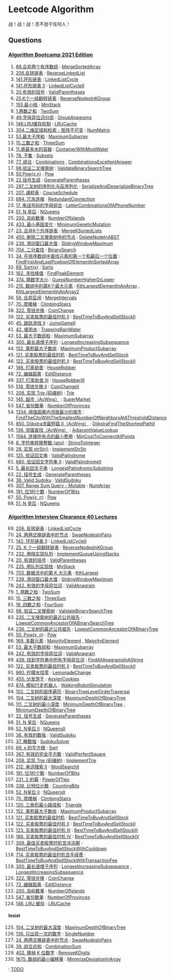 # Leetcode Algorithm

战！战！战！吾不逊于任何人！

## Questions

### [Algorithm Bootcamp 2021 Edition](https://u.geekbang.org/subject/algorithm3rd)

1. [88.合并两个有序数组](https://leetcode.com/problems/merge-sorted-array/) : [MergeSortedArray](./src/main/java/com/inbetter/homework/leetcode/MergeSortedArray.java)
2. [206.反转链表](https://leetcode.com/problems/reverse-linked-list/) : [ReverseLinkedList](./src/main/java/com/inbetter/homework/leetcode/ReverseLinkedList.java)
3. [141.环形链表](https://leetcode.com/problems/linked-list-cycle/) : [LinkedListCycle](./src/main/java/com/inbetter/homework/leetcode/LinkedListCycle.java)
4. [141.环形链表 II](https://leetcode.com/problems/linked-list-cycle-ii/) : [LinkedListCycleII](./src/main/java/com/inbetter/homework/leetcode/LinkedListCycleII.java)
5. [20.有效的括号](https://leetcode.com/problems/valid-parentheses/) : [ValidParentheses](./src/main/java/com/inbetter/homework/leetcode/ValidParentheses.java)
6. [25.K个一组翻转链表](https://leetcode.com/problems/reverse-nodes-in-k-group/) : [ReverseNodesInKGroup](./src/main/java/com/inbetter/homework/leetcode/ReverseNodesInKGroup.java)
7. [155.最小栈](https://leetcode.com/problems/min-stack/) : [MinStack](./src/main/java/com/inbetter/homework/leetcode/MinStack.java)
8. [1.两数之和](https://leetcode.com/problems/two-sum/) : [TwoSum](./src/main/java/com/inbetter/homework/leetcode/TwoSum.java)
9. [49.字母异位词分组](https://leetcode.com/problems/group-anagrams/) : [GroupAnagrams](./src/main/java/com/inbetter/homework/leetcode/GroupAnagrams.java)
10. [146.LRU缓存机制](https://leetcode.com/problems/lru-cache/) : [LRUCache](./src/main/java/com/inbetter/homework/leetcode/LRUCache.java)
11. [304.二维区域和检索 - 矩阵不可变](https://leetcode.com/problems/range-sum-query-2d-immutable/) : [NumMatrix](./src/main/java/com/inbetter/homework/leetcode/NumMatrix.java)
12. [53.最大子序和](https://leetcode.com/problems/maximum-subarray/) : [MaximumSubarray](./src/main/java/com/inbetter/homework/leetcode/MaximumSubarray.java)
13. [15.三数之和](https://leetcode.com/problems/3sum/) : [ThreeSum](./src/main/java/com/inbetter/homework/leetcode/ThreeSum.java)
14. [11.盛最多水的容器](https://leetcode.com/problems/container-with-most-water/) : [ContainerWithMostWater](./src/main/java/com/inbetter/homework/leetcode/ContainerWithMostWater.java)
15. [78. 子集](https://leetcode.com/problems/subsets/) : [Subsets](./src/main/java/com/inbetter/homework/leetcode/Subsets.java)
16. [77. 组合](https://leetcode.com/problems/combinations/) : [Combinations](./src/main/java/com/inbetter/homework/leetcode/Combinations.java) , [CombinationsExcellentAnswer](./src/main/java/com/inbetter/homework/leetcode/CombinationsExcellentAnswer.java)
17. [98.验证二叉搜索树](https://leetcode.com/problems/validate-binary-search-tree/) : [ValidateBinarySearchTree](./src/main/java/com/inbetter/homework/leetcode/ValidateBinarySearchTree.java)
18. [50.Pow(x,n)](https://leetcode.com/problems/powx-n/) : [Pow](./src/main/java/com/inbetter/homework/leetcode/Pow.java)
19. [22.括号生成](https://leetcode.com/problems/generate-parentheses/) : [GenerateParentheses](./src/main/java/com/inbetter/homework/leetcode/GenerateParentheses.java)
20. [297.二叉树的序列化与反序列化](https://leetcode.com/problems/serialize-and-deserialize-binary-tree/) : [SerializeAndDeserializeBinaryTree](./src/main/java/com/inbetter/homework/leetcode/SerializeAndDeserializeBinaryTree.java)
21. [207. 课程表](https://leetcode.com/problems/course-schedule/) : [CourseSchedule](./src/main/java/com/inbetter/homework/leetcode/CourseSchedule.java)
22. [684. 冗余连接](https://leetcode.com/problems/redundant-connection/) : [RedundantConnection](./src/main/java/com/inbetter/homework/leetcode/RedundantConnection.java)
23. [17. 电话号码的字母组合](https://leetcode.com/problems/letter-combinations-of-a-phone-number/) : [LetterCombinationsOfAPhoneNumber](./src/main/java/com/inbetter/homework/leetcode/LetterCombinationsOfAPhoneNumber.java)
24. [51. N 皇后](https://leetcode.com/problems/n-queens/) : [NQueens](./src/main/java/com/inbetter/homework/leetcode/NQueens.java)
25. [200. 岛屿数量](https://leetcode.com/problems/number-of-islands/) : [NumberOfIslands](./src/main/java/com/inbetter/homework/leetcode/NumberOfIslands.java)
26. [433. 最小基因变化](https://leetcode.com/problems/minimum-genetic-mutation/) : [MinimumGeneticMutation](./src/main/java/com/inbetter/homework/leetcode/MinimumGeneticMutation.java)
27. [23. 合并K个升序链表](https://leetcode.com/problems/merge-k-sorted-lists/) : [MergeKSortedLists](./src/main/java/com/inbetter/homework/leetcode/MergeKSortedLists.java)
28. [450. 删除二叉搜索树中的节点](https://leetcode.com/problems/delete-node-in-a-bst/) : [DeleteNodeInABST](./src/main/java/com/inbetter/homework/leetcode/DeleteNodeInABST.java)
29. [239. 滑动窗口最大值](https://leetcode.com/problems/sliding-window-maximum/) : [SlidingWindowMaximum](./src/main/java/com/inbetter/homework/leetcode/SlidingWindowMaximum.java)
30. [704. 二分查找](https://leetcode.com/problems/binary-search/) : [BinarySearch](./src/main/java/com/inbetter/homework/leetcode/BinarySearch.java)
31. [34. 在排序数组中查找元素的第一个和最后一个位置](https://leetcode.com/problems/find-first-and-last-position-of-element-in-sorted-array/) : [FindFirstAndLastPositionOfElementInSortedArray](./src/main/java/com/inbetter/homework/leetcode/FindFirstAndLastPositionOfElementInSortedArray.java)
32. [69. Sqrt(x)](https://leetcode.com/problems/sqrtx/) : [Sqrtx](./src/main/java/com/inbetter/homework/leetcode/Sqrtx.java)
33. [162. 寻找峰值](https://leetcode.com/problems/find-peak-element/) : [FindPeakElement](./src/main/java/com/inbetter/homework/leetcode/FindPeakElement.java)
34. [374. 猜数字大小](https://leetcode.com/problems/guess-number-higher-or-lower/) : [GuessNumberHigherOrLower](./src/main/java/com/inbetter/homework/leetcode/GuessNumberHigherOrLower.java)
35. [215. 数组中的第K个最大元素](https://leetcode.com/problems/kth-largest-element-in-an-array/) : [KthLargestElementInAnArray](./src/main/java/com/inbetter/homework/leetcode/KthLargestElementInAnArray.java) , [KthLargestElementInAnArray2](./src/main/java/com/inbetter/homework/leetcode/KthLargestElementInAnArray2.java)
36. [56. 合并区间](https://leetcode.com/problems/merge-intervals/) : [MergeIntervals](./src/main/java/com/inbetter/homework/leetcode/MergeIntervals.java)
37. [70. 爬楼梯](https://leetcode.com/problems/climbing-stairs/) : [ClimbingStairs](./src/main/java/com/inbetter/homework/leetcode/ClimbingStairs.java)
38. [322. 零钱兑换](https://leetcode.com/problems/coin-change/) : [CoinChange](./src/main/java/com/inbetter/homework/leetcode/CoinChange.java)
39. [122. 买卖股票的最佳时机 II](https://leetcode.com/problems/best-time-to-buy-and-sell-stock-ii/) : [BestTimeToBuyAndSellStockII](./src/main/java/com/inbetter/homework/leetcode/BestTimeToBuyAndSellStockII.java)
40. [45. 跳跃游戏 II](https://leetcode.com/problems/jump-game-ii/) : [JumpGameII](./src/main/java/com/inbetter/homework/leetcode/JumpGameII.java)
41. [42. 接雨水](https://leetcode.com/problems/trapping-rain-water/) : [TrappingRainWater](./src/main/java/com/inbetter/homework/leetcode/TrappingRainWater.java)
42. [53. 最大子数组和](https://leetcode.com/problems/maximum-subarray/) : [MaximumSubarray](./src/main/java/com/inbetter/homework/leetcode/MaximumSubarray2.java)
43. [300. 最长递增子序列](https://leetcode.com/problems/longest-increasing-subsequence/) : [LongestIncreasingSubsequence](./src/main/java/com/inbetter/homework/leetcode/LongestIncreasingSubsequence.java)
44. [152. 乘积最大子数组](https://leetcode.com/problems/maximum-product-subarray/) : [MaximumProductSubarray](./src/main/java/com/inbetter/homework/leetcode/MaximumProductSubarray.java)
45. [121. 买卖股票的最佳时机](https://leetcode.com/problems/best-time-to-buy-and-sell-stock/) : [BestTimeToBuyAndSellStock](./src/main/java/com/inbetter/homework/leetcode/BestTimeToBuyAndSellStock.java)
46. [122. 买卖股票的最佳时机 II](https://leetcode.com/problems/best-time-to-buy-and-sell-stock-ii/) : [BestTimeToBuyAndSellStockII](./src/main/java/com/inbetter/homework/leetcode/BestTimeToBuyAndSellStockII2.java)
47. [198. 打家劫舍](https://leetcode.com/problems/house-robber/) : [HouseRobber](./src/main/java/com/inbetter/homework/leetcode/HouseRobber.java)
48. [72. 编辑距离](https://leetcode.com/problems/edit-distance/) : [EditDistance](./src/main/java/com/inbetter/homework/leetcode/EditDistance.java)
49. [337. 打家劫舍 III](https://leetcode.com/problems/house-robber-iii/) : [HouseRobberIII](./src/main/java/com/inbetter/homework/leetcode/HouseRobberIII.java)
50. [518. 零钱兑换 II](https://leetcode.com/problems/coin-change-2/) : [CoinChangeII](./src/main/java/com/inbetter/homework/leetcode/CoinChangeII.java)
51. [208. 实现 Trie (前缀树)](https://leetcode.com/problems/implement-trie-prefix-tree/) : [Trie](./src/main/java/com/inbetter/homework/leetcode/Trie.java)
52. [145. 超市（AcWing）](https://www.acwing.com/problem/content/147/) : [SuperMarket](./src/main/java/com/inbetter/homework/leetcode/SuperMarket.java)
53. [547. 省份数量](https://leetcode.com/problems/number-of-provinces/) : [NumberOfProvinces](./src/main/java/com/inbetter/homework/leetcode/NumberOfProvinces.java)
54. [1334. 阈值距离内邻居最少的城市](https://leetcode.com/problems/find-the-city-with-the-smallest-number-of-neighbors-at-a-threshold-distance/) : [FindTheCityWithTheSmallestNumberOfNeighborsAtAThresholdDistance](./src/main/java/com/inbetter/homework/leetcode/FindTheCityWithTheSmallestNumberOfNeighborsAtAThresholdDistance.java)
55. [850. Dijkstra求最短路 II（AcWing）](https://www.acwing.com/problem/content/852/) : [DijkstraFindTheShortestPathII](./src/main/java/com/inbetter/homework/leetcode/DijkstraFindTheShortestPathII.java)
56. [136. 邻值查找（AcWing）](https://www.acwing.com/problem/content/description/138/) : [AdjacentValueLookup](./src/main/java/com/inbetter/homework/leetcode/AdjacentValueLookup.java)
57. [1584. 连接所有点的最小费用](https://leetcode.com/problems/min-cost-to-connect-all-points/) : [MinCostToConnectAllPoints](./src/main/java/com/inbetter/homework/leetcode/MinCostToConnectAllPoints.java)
58. [8. 字符串转换整数 (atoi)](https://leetcode.com/problems/string-to-integer-atoi/) : [StringToInteger](./src/main/java/com/inbetter/homework/leetcode/StringToInteger.java)
59. [28. 实现 strStr()](https://leetcode.com/problems/implement-strstr/) : [ImplementStrStr](./src/main/java/com/inbetter/homework/leetcode/ImplementStrStr.java)
60. [125. 验证回文串](https://leetcode.com/problems/valid-palindrome/) : [ValidPalindrome](./src/main/java/com/inbetter/homework/leetcode/ValidPalindrome.java)
61. [680. 验证回文字符串 Ⅱ](https://leetcode.com/problems/valid-palindrome-ii/) : [ValidPalindromeII](./src/main/java/com/inbetter/homework/leetcode/ValidPalindromeII.java)
62. [5. 最长回文子串](https://leetcode.com/problems/longest-palindromic-substring/) : [LongestPalindromicSubstring](./src/main/java/com/inbetter/homework/leetcode/LongestPalindromicSubstring.java)
63. [22. 括号生成](https://leetcode.com/problems/generate-parentheses/) : [GenerateParentheses](./src/main/java/com/inbetter/homework/leetcode/GenerateParentheses2.java)
64. [36. Valid Sudoku](https://leetcode.com/problems/valid-sudoku/) : [ValidSudoku](./src/main/java/com/inbetter/homework/leetcode/ValidSudoku.java)
65. [307. Range Sum Query - Mutable](https://leetcode.com/problems/range-sum-query-mutable/) : [NumArray](./src/main/java/com/inbetter/homework/leetcode/NumArray.java)
66. [191. 位1的个数](https://leetcode.com/problems/number-of-1-bits/) : [NumberOf1Bits](./src/main/java/com/inbetter/homework/leetcode/NumberOf1Bits.java)
67. [50. Pow(x, n)](https://leetcode.com/problems/powx-n/) : [Pow](./src/main/java/com/inbetter/homework/leetcode/Pow2.java)
68. [51. N 皇后](https://leetcode.com/problems/n-queens/) : [NQueens](./src/main/java/com/inbetter/homework/leetcode/NQueens2.java)

### [Algorithm Interview Clearance 40 Lectures](https://time.geekbang.org/course/intro/100019701?tab=catalog)

69. [206. 反转链表](https://leetcode.com/problems/reverse-linked-list/) : [LinkedListCycle](./src/main/java/com/inbetter/homework/leetcode/LinkedListCycle2.java)
70. [24. 两两交换链表中的节点](https://leetcode.com/problems/swap-nodes-in-pairs/) : [SwapNodesInPairs](./src/main/java/com/inbetter/homework/leetcode/SwapNodesInPairs.java)
71. [142. 环形链表 II](https://leetcode.com/problems/linked-list-cycle-ii/) : [LinkedListCycleII](./src/main/java/com/inbetter/homework/leetcode/LinkedListCycleII2.java)
72. [25. K 个一组翻转链表](https://leetcode.com/problems/reverse-nodes-in-k-group/) : [ReverseNodesInKGroup](./src/main/java/com/inbetter/homework/leetcode/ReverseNodesInKGroup2.java)
73. [232. 用栈实现队列](https://leetcode.com/problems/implement-queue-using-stacks/) : [ImplementQueueUsingStacks](./src/main/java/com/inbetter/homework/leetcode/MyQueue.java)
74. [20. 有效的括号](https://leetcode.com/problems/valid-parentheses/) : [ValidParentheses](./src/main/java/com/inbetter/homework/leetcode/ValidParentheses2.java)
75. [225. 用队列实现栈](https://leetcode.com/problems/implement-stack-using-queues/) : [MyStack](./src/main/java/com/inbetter/homework/leetcode/MyStack.java)
76. [703. 数据流中的第 K 大元素](https://leetcode.com/problems/kth-largest-element-in-a-stream/) : [KthLargest](./src/main/java/com/inbetter/homework/leetcode/KthLargest.java)
77. [239. 滑动窗口最大值](https://leetcode.com/problems/sliding-window-maximum/) : [SlidingWindowMaximum](./src/main/java/com/inbetter/homework/leetcode/SlidingWindowMaximum2.java)
78. [242. 有效的字母异位词](https://leetcode.com/problems/valid-anagram/) : [ValidAnagram](./src/main/java/com/inbetter/homework/leetcode/ValidAnagram.java)
79. [1. 两数之和](https://leetcode.com/problems/two-sum/) : [TwoSum](./src/main/java/com/inbetter/homework/leetcode/TwoSum2.java)
80. [15. 三数之和](https://leetcode.com/problems/3sum/) : [ThreeSum](./src/main/java/com/inbetter/homework/leetcode/ThreeSum2.java)
81. [18. 四数之和](https://leetcode.com/problems/4sum/) : [FourSum](./src/main/java/com/inbetter/homework/leetcode/FourSum.java)
82. [98. 验证二叉搜索树](https://leetcode.com/problems/validate-binary-search-tree/) : [ValidateBinarySearchTree](./src/main/java/com/inbetter/homework/leetcode/ValidateBinarySearchTree2.java)
83. [235. 二叉搜索树的最近公共祖先](https://leetcode.com/problems/lowest-common-ancestor-of-a-binary-search-tree/) : [LowestCommonAncestorOfABinarySearchTree](./src/main/java/com/inbetter/homework/leetcode/LowestCommonAncestorOfABinarySearchTree.java)
84. [236. 二叉树的最近公共祖先](https://leetcode.com/problems/lowest-common-ancestor-of-a-binary-tree/) : [LowestCommonAncestorOfABinaryTree](./src/main/java/com/inbetter/homework/leetcode/LowestCommonAncestorOfABinaryTree.java)
85. [50. Pow(x, n)](https://leetcode.com/problems/powx-n/) : [Pow](./src/main/java/com/inbetter/homework/leetcode/Pow3.java)
86. [169. 多数元素](https://leetcode.com/problems/majority-element/) : [MajorityElement](./src/main/java/com/inbetter/homework/leetcode/MajorityElement.java)
    , [MajorityElement](./src/main/java/com/inbetter/homework/leetcode/MajorityElement2.java)
87. [53. 最大子数组和](https://leetcode.com/problems/maximum-subarray/) : [ MaximumSubarray](./src/main/java/com/inbetter/homework/leetcode/MaximumSubarray3.java)
88. [242. 有效的字母异位词](https://leetcode.com/problems/valid-anagram/) : [ValidAnagram](./src/main/java/com/inbetter/homework/leetcode/ValidAnagram2.java)
89. [438. 找到字符串中所有字母异位词](https://leetcode.com/problems/find-all-anagrams-in-a-string/) : [FindAllAnagramsInAString](./src/main/java/com/inbetter/homework/leetcode/FindAllAnagramsInAString.java)
90. [122. 买卖股票的最佳时机 II](https://leetcode.com/problems/best-time-to-buy-and-sell-stock-ii/) : [BestTimeToBuyAndSellStockII](./src/main/java/com/inbetter/homework/leetcode/BestTimeToBuyAndSellStockII3.java)
91. [860. 柠檬水找零](https://leetcode.com/problems/lemonade-change/) : [LemonadeChange](./src/main/java/com/inbetter/homework/leetcode/LemonadeChange.java)
92. [455. 分发饼干](https://leetcode.com/problems/assign-cookies/) : [AssignCookies](./src/main/java/com/inbetter/homework/leetcode/AssignCookies.java)
93. [874. 模拟行走机器人](https://leetcode.com/problems/walking-robot-simulation/) : [WalkingRobotSimulation](./src/main/java/com/inbetter/homework/leetcode/WalkingRobotSimulation.java)
94. [102. 二叉树的层序遍历](https://leetcode.com/problems/binary-tree-level-order-traversal/) : [BinaryTreeLevelOrderTraversal](./src/main/java/com/inbetter/homework/leetcode/BinaryTreeLevelOrderTraversal.java)
95. [104. 二叉树的最大深度](https://leetcode.com/problems/maximum-depth-of-binary-tree/) : [MaximumDepthOfBinaryTree](./src/main/java/com/inbetter/homework/leetcode/MaximumDepthOfBinaryTree.java)
96. [111. 二叉树的最小深度](https://leetcode.com/problems/minimum-depth-of-binary-tree/) : [MinimumDepthOfBinaryTree](./src/main/java/com/inbetter/homework/leetcode/MinimumDepthOfBinaryTree.java) , [MinimumDepthOfBinaryTree](./src/main/java/com/inbetter/homework/leetcode/MinimumDepthOfBinaryTree2.java)
97. [22. 括号生成](https://leetcode.com/problems/generate-parentheses/) : [GenerateParentheses](./src/main/java/com/inbetter/homework/leetcode/GenerateParentheses3.java)
98. [51. N 皇后](https://leetcode.com/problems/n-queens/) : [NQueens](./src/main/java/com/inbetter/homework/leetcode/NQueens3.java)
99. [52. N皇后 II](https://leetcode.com/problems/n-queens-ii/) : [NQueensII](./src/main/java/com/inbetter/homework/leetcode/NQueensII.java)
100. [36. 有效的数独](https://leetcode.com/problems/valid-sudoku/) : [ValidSudoku](./src/main/java/com/inbetter/homework/leetcode/ValidSudoku2.java)
101. [37. 解数独](https://leetcode.com/problems/sudoku-solver/) : [SudokuSolver](./src/main/java/com/inbetter/homework/leetcode/SudokuSolver.java)
102. [69. x 的平方根](https://leetcode.com/problems/sqrtx/) : [Sqrt](./src/main/java/com/inbetter/homework/leetcode/Sqrt.java)
103. [367. 有效的完全平方数](https://leetcode.com/problems/valid-perfect-square/) : [ValidPerfectSquare](./src/main/java/com/inbetter/homework/leetcode/ValidPerfectSquare.java)
104. [208. 实现 Trie (前缀树)](https://leetcode.com/problems/implement-trie-prefix-tree/) : [ImplementTrie](./src/main/java/com/inbetter/homework/leetcode/ImplementTrie.java)
105. [212. 单词搜索 II](https://leetcode.com/problems/word-search-ii/) : [WordSearchII](./src/main/java/com/inbetter/homework/leetcode/WordSearchII.java)
106. [191. 位1的个数](https://leetcode.com/problems/number-of-1-bits/) : [NumberOf1Bits](./src/main/java/com/inbetter/homework/leetcode/NumberOf1Bits2.java)
107. [231. 2 的幂](https://leetcode.com/problems/power-of-two/) : [PowerOfTwo](./src/main/java/com/inbetter/homework/leetcode/PowerOfTwo.java)
108. [338. 比特位计数](https://leetcode.com/problems/counting-bits/) : [CountingBits](./src/main/java/com/inbetter/homework/leetcode/CountingBits.java)
109. [52. N皇后 II](https://leetcode.com/problems/n-queens-ii/) : [NQueensII](./src/main/java/com/inbetter/homework/leetcode/NQueensII2.java)
110. [70. 爬楼梯](https://leetcode.com/problems/climbing-stairs/) : [ClimbingStairs](./src/main/java/com/inbetter/homework/leetcode/ClimbingStairs2.java)
111. [120. 三角形最小路径和](https://leetcode.com/problems/triangle/) : [Triangle](./src/main/java/com/inbetter/homework/leetcode/Triangle.java)
112. [152. 乘积最大子数组](https://leetcode.com/problems/maximum-product-subarray/) : [MaximumProductSubarray](./src/main/java/com/inbetter/homework/leetcode/MaximumProductSubarray2.java)
113. [121. 买卖股票的最佳时机](https://leetcode.com/problems/best-time-to-buy-and-sell-stock/) : [BestTimeToBuyAndSellStock](./src/main/java/com/inbetter/homework/leetcode/BestTimeToBuyAndSellStock2.java)
114. [122. 买卖股票的最佳时机 II](https://leetcode.com/problems/best-time-to-buy-and-sell-stock-ii/) : [BestTimeToBuyAndSellStockII](./src/main/java/com/inbetter/homework/leetcode/BestTimeToBuyAndSellStockII4.java)
115. [123. 买卖股票的最佳时机 III](https://leetcode.com/problems/best-time-to-buy-and-sell-stock-iii/) : [BestTimeToBuyAndSellStockIII](./src/main/java/com/inbetter/homework/leetcode/BestTimeToBuyAndSellStockIII.java)
116. [188. 买卖股票的最佳时机 IV](https://leetcode.com/problems/best-time-to-buy-and-sell-stock-iv/) : [BestTimeToBuyAndSellStockIV](./src/main/java/com/inbetter/homework/leetcode/BestTimeToBuyAndSellStockIV.java)
117. [309. 最佳买卖股票时机含冷冻期](https://leetcode.com/problems/best-time-to-buy-and-sell-stock-with-cooldown/) : [BestTimeToBuyAndSellStockWithCooldown](./src/main/java/com/inbetter/homework/leetcode/BestTimeToBuyAndSellStockWithCooldown.java)
118. [714. 买卖股票的最佳时机含手续费](https://leetcode.com/problems/best-time-to-buy-and-sell-stock-with-transaction-fee/) : [BestTimeToBuyAndSellStockWithTransactionFee](./src/main/java/com/inbetter/homework/leetcode/BestTimeToBuyAndSellStockWithTransactionFee.java)
119. [300. 最长递增子序列](https://leetcode.com/problems/longest-increasing-subsequence/) : [LongestIncreasingSubsequence](./src/main/java/com/inbetter/homework/leetcode/LongestIncreasingSubsequence2.java) , [LongestIncreasingSubsequence](./src/main/java/com/inbetter/homework/leetcode/LongestIncreasingSubsequence3.java)
120. [322. 零钱兑换](https://leetcode.com/problems/coin-change/) : [CoinChange](./src/main/java/com/inbetter/homework/leetcode/CoinChange2.java)
121. [72. 编辑距离](https://leetcode.com/problems/edit-distance/) : [EditDistance](./src/main/java/com/inbetter/homework/leetcode/EditDistance2.java)
122. [200. 岛屿数量](https://leetcode.com/problems/number-of-islands/) : [NumberOfIslands](./src/main/java/com/inbetter/homework/leetcode/NumberOfIslands2.java)
123. [547. 省份数量](https://leetcode.com/problems/number-of-provinces/) : [NumberOfProvinces](./src/main/java/com/inbetter/homework/leetcode/NumberOfProvinces2.java)
124. [146. LRU 缓存](https://leetcode.com/problems/lru-cache/) : [LRUCache](./src/main/java/com/inbetter/homework/leetcode/LRUCache2.java)

#### Insist

125. [104. 二叉树的最大深度](https://leetcode-cn.com/problems/maximum-depth-of-binary-tree/) : [MaximumDepthOfBinaryTree](./src/main/java/com/inbetter/homework/leetcode/MaximumDepthOfBinaryTree2.java)
126. [136. 只出现一次的数字](https://leetcode-cn.com/problems/single-number/) : [SingleNumber](./src/main/java/com/inbetter/homework/leetcode/SingleNumber.java)
127. [24. 两两交换链表中的节点](https://leetcode-cn.com/problems/swap-nodes-in-pairs/) : [SwapNodesInPairs](./src/main/java/com/inbetter/homework/leetcode/SwapNodesInPairs2.java)
128. [39. 组合总和](https://leetcode-cn.com/problems/combination-sum/) : [CombinationSum](./src/main/java/com/inbetter/homework/leetcode/CombinationSum.java)
129. [402. 移掉 K 位数字](https://leetcode-cn.com/problems/remove-k-digits/) : [RemoveKDigits](./src/main/java/com/inbetter/homework/leetcode/RemoveKDigits.java)
130. [1675. 数组的最小偏移量](https://leetcode-cn.com/problems/minimize-deviation-in-array/) : [MinimizeDeviationInArray](./src/main/java/com/inbetter/homework/leetcode/MinimizeDeviationInArray.java)


 : [TODO](./src/main/java/com/inbetter/homework/leetcode/TODO.java)